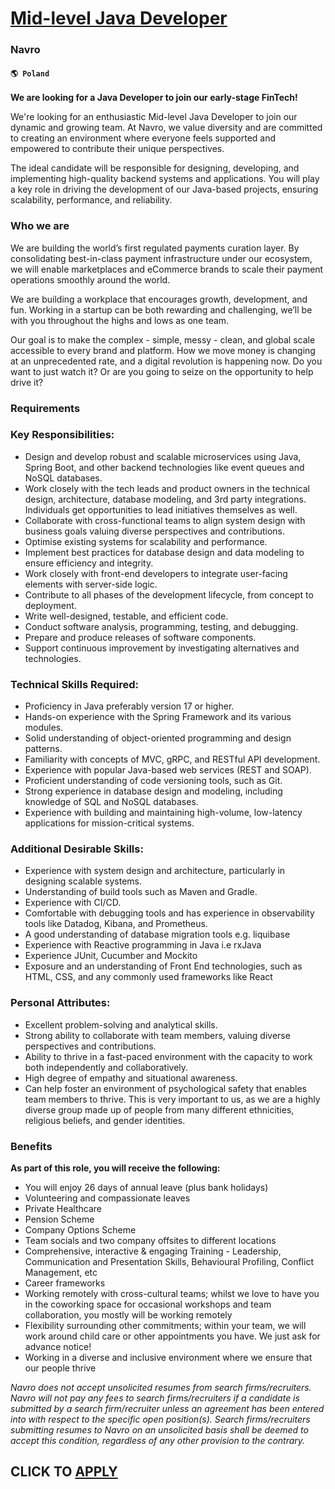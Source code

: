 # [Mid-level Java Developer](https://www.remotewlb.com/apply/mid-level-java-developer-53577)  
### Navro  
#### `🌎 Poland`  

**We are looking for a Java Developer to join our early-stage FinTech!**

We're looking for an enthusiastic Mid-level Java Developer to join our dynamic and growing team. At Navro, we value diversity and are committed to creating an environment where everyone feels supported and empowered to contribute their unique perspectives.

The ideal candidate will be responsible for designing, developing, and implementing high-quality backend systems and applications. You will play a key role in driving the development of our Java-based projects, ensuring scalability, performance, and reliability.

### Who we are

We are building the world’s first regulated payments curation layer. By consolidating best-in-class payment infrastructure under our ecosystem, we will enable marketplaces and eCommerce brands to scale their payment operations smoothly around the world.

We are building a workplace that encourages growth, development, and fun. Working in a startup can be both rewarding and challenging, we’ll be with you throughout the highs and lows as one team.

Our goal is to make the complex - simple, messy - clean, and global scale accessible to every brand and platform. How we move money is changing at an unprecedented rate, and a digital revolution is happening now. Do you want to just watch it? Or are you going to seize on the opportunity to help drive it?

### Requirements

### Key Responsibilities:

  * Design and develop robust and scalable microservices using Java, Spring Boot, and other backend technologies like event queues and NoSQL databases.
  * Work closely with the tech leads and product owners in the technical design, architecture, database modeling, and 3rd party integrations. Individuals get opportunities to lead initiatives themselves as well.
  * Collaborate with cross-functional teams to align system design with business goals valuing diverse perspectives and contributions.
  * Optimise existing systems for scalability and performance.
  * Implement best practices for database design and data modeling to ensure efficiency and integrity.
  * Work closely with front-end developers to integrate user-facing elements with server-side logic.
  * Contribute to all phases of the development lifecycle, from concept to deployment.
  * Write well-designed, testable, and efficient code.
  * Conduct software analysis, programming, testing, and debugging.
  * Prepare and produce releases of software components.
  * Support continuous improvement by investigating alternatives and technologies.

### Technical Skills Required:

  * Proficiency in Java preferably version 17 or higher.
  * Hands-on experience with the Spring Framework and its various modules.
  * Solid understanding of object-oriented programming and design patterns.
  * Familiarity with concepts of MVC, gRPC, and RESTful API development.
  * Experience with popular Java-based web services (REST and SOAP).
  * Proficient understanding of code versioning tools, such as Git.
  * Strong experience in database design and modeling, including knowledge of SQL and NoSQL databases.
  * Experience with building and maintaining high-volume, low-latency applications for mission-critical systems.

### Additional Desirable Skills:

  * Experience with system design and architecture, particularly in designing scalable systems.
  * Understanding of build tools such as Maven and Gradle.
  * Experience with CI/CD.
  * Comfortable with debugging tools and has experience in observability tools like Datadog, Kibana, and Prometheus.
  * A good understanding of database migration tools e.g. liquibase
  * Experience with Reactive programming in Java i.e rxJava
  * Experience JUnit, Cucumber and Mockito
  * Exposure and an understanding of Front End technologies, such as HTML, CSS, and any commonly used frameworks like React

### Personal Attributes:

  * Excellent problem-solving and analytical skills.
  * Strong ability to collaborate with team members, valuing diverse perspectives and contributions.
  * Ability to thrive in a fast-paced environment with the capacity to work both independently and collaboratively.
  * High degree of empathy and situational awareness.
  * Can help foster an environment of psychological safety that enables team members to thrive. This is very important to us, as we are a highly diverse group made up of people from many different ethnicities, religious beliefs, and gender identities.

### Benefits

 **As part of this role, you will receive the following:**

  * You will enjoy 26 days of annual leave (plus bank holidays)
  * Volunteering and compassionate leaves
  * Private Healthcare 
  * Pension Scheme
  * Company Options Scheme
  * Team socials and two company offsites to different locations 
  * Comprehensive, interactive & engaging Training - Leadership, Communication and Presentation Skills, Behavioural Profiling, Conflict Management, etc
  * Career frameworks
  * Working remotely with cross-cultural teams; whilst we love to have you in the coworking space for occasional workshops and team collaboration, you mostly will be working remotely 
  * Flexibility surrounding other commitments; within your team, we will work around child care or other appointments you have. We just ask for advance notice!
  * Working in a diverse and inclusive environment where we ensure that our people thrive

_Navro does not accept unsolicited resumes from search firms/recruiters. Navro will not pay any fees to search firms/recruiters if a candidate is submitted by a search firm/recruiter unless an agreement has been entered into with respect to the specific open position(s). Search firms/recruiters submitting resumes to Navro on an unsolicited basis shall be deemed to accept this condition, regardless of any other provision to the contrary._

  
## CLICK TO [APPLY](https://www.remotewlb.com/apply/mid-level-java-developer-53577)

